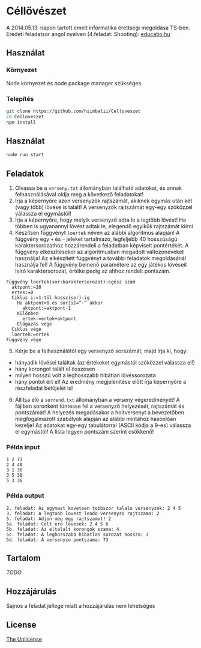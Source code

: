 # Céllövészet

A 2014.05.13. napon tartott emelt informatika érettségi megoldása TS-ben.
Eredeti feladatsor angol nyelven (4.feladat: Shooting): [educatio.hu](http://dload.oktatas.educatio.hu/erettsegi/feladatok_2014tavasz_emelt/e_infma_14maj_fl.pdf)

## Használat

### Környezet

Node környezet és node package manager szükséges.

### Telepítés

```bash
git clone https://github.com/hiimbalii/Celloveszet
cd Celloveszet
npm install
```

## Használat

```bash
node run start
```

## Feladatok

1. Olvassa be a `verseny.txt` állományban található adatokat, és annak felhasználásával oldja meg a következő feladatokat!
2. Írja a képernyőre azon versenyzők rajtszámát, akiknek egymás után két (vagy több) lövése is talált! A versenyzők rajtszámát egy-egy szóközzel válassza el egymástól!
3. Írja a képernyőre, hogy melyik versenyző adta le a legtöbb lövést! Ha többen is ugyanannyi lövést adtak le, elegendő egyikük rajtszámát kiírni
4. Készítsen függvényt `loertek` néven az alábbi algoritmus alapján! A függvény egy `+` és `–` jeleket tartalmazó, legfeljebb 40 hosszúságú karaktersorozathoz hozzárendeli a feladatban képviselt pontértékét. A függvény elkészítésekor az algoritmusban megadott változóneveket használja! Az elkészített függvényt a további feladatok megoldásánál használja fel! A függvény bemenő paramétere az egy játékos lövéseit leíró karaktersorozat, értéke pedig az ahhoz rendelt pontszám.

```
Függvény loertek(sor:karaktersorozat):egész szám
  aktpont:=20
  ertek:=0
  Ciklus i:=1-től hossz(sor)-ig
    Ha aktpont>0 és sor[i]=”-” akkor
      aktpont:=aktpont-1
    Különben
      ertek:=ertek+aktpont
    Elágazás vége
  Ciklus vége
  loertek:=ertek
Függvény vége
```

5. Kérje be a felhasználótól egy versenyző sorszámát, majd írja ki, hogy:

- hányadik lövései találtak (az értékeket egymástól szóközzel válassza el!)
- hány korongot talált el összesen
- milyen hosszú volt a leghosszabb hibátlan lövéssorozata
- hány pontot ért el!
  Az eredmény megjelenítése előtt írja képernyőre a részfeladat betűjelét is!

6. Állítsa elő a `sorrend.txt` állományban a verseny végeredményét! A fájlban soronként tüntesse fel a versenyző helyezését, rajtszámát és pontszámát! A helyezés megadásakor a holtversenyt a bevezetőben megfogalmazott szabályok alapján az alábbi mintához hasonlóan kezelje! Az adatokat egy-egy tabulátorral (ASCII kódja a 9-es) válassza el egymástól! A lista legyen pontszám szerint csökkenő!

### Példa input

```
1 2 73
2 4 40
3 1 38
3 5 38
5 3 36
```

### Példa output

```
2. feladat: Az egymast kovetoen tobbszor talalo versenyzok: 2 4 5
3. feladat: A legtobb lovest leado versenyzo rajtszama: 2
5. feladat: Adjon meg egy rajtszamot! 2
5a. feladat: Celt ero lovesek: 2 4 5 6
5b. feladat: Az eltalalt korongok szama: 4
5c. feladat: A leghosszabb hibatlan sorozat hossza: 3
5d. feladat: A versenyzo pontszama: 73
```

## Tartalom

_TODO_

## Hozzájárulás

Sajnos a feladat jellege miatt a hozzájárulás nem lehetséges

## License

[The Unlicense](https://unlicense.org//)

